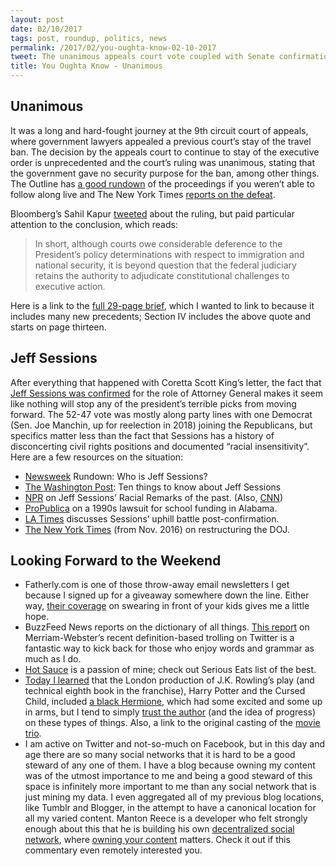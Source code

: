 ```yaml
---
layout: post
date: 02/10/2017
tags: post, roundup, politics, news
permalink: /2017/02/you-oughta-know-02-10-2017
tweet: The unanimous appeals court vote coupled with Senate confirmation hearings. Plus, links to try to lighten the mood.
title: You Oughta Know - Unanimous
---
```


## Unanimous
It was a long and hard-fought journey at the 9th circuit court of appeals, where government lawyers appealed a previous court’s stay of the travel ban. The decision by the appeals court to continue to stay of the executive order is unprecedented and the court’s ruling was unanimous, stating that the government gave no security purpose for the ban, among other things. The Outline has [a good rundown][1] of the proceedings if you weren’t able to follow along live and The New York Times [reports on the defeat][2].

Bloomberg’s Sahil Kapur [tweeted][3] about the ruling, but paid particular attention to the conclusion, which reads:
> In short, although courts owe considerable deference to the President’s policy determinations with respect to immigration and national security, it is beyond question that the federal judiciary retains the authority to adjudicate constitutional challenges to executive action. 

Here is a link to the [full 29-page brief][4], which I wanted to link to because it includes many new precedents; Section IV includes the above quote and starts on page thirteen.

## Jeff Sessions
After everything that happened with Coretta Scott King’s letter, the fact that [Jeff Sessions was confirmed][5] for the role of Attorney General makes it seem like nothing will stop any of the president’s terrible picks from moving forward. The 52-47 vote was mostly along party lines with one Democrat (Sen. Joe Manchin, up for reelection in 2018) joining the Republicans, but specifics matter less than the fact that Sessions has a history of disconcerting civil rights positions and documented “racial insensitivity”. Here are a few resources on the situation:
+ [Newsweek][6] Rundown: Who is Jeff Sessions?
+ [The Washington Post][7]: Ten things to know about Jeff Sessions
+ [NPR][8] on Jeff Sessions’ Racial Remarks of the past. (Also, [CNN][9])
+ [ProPublica][10] on a 1990s lawsuit for school funding in Alabama. 
+ [LA Times][11] discusses Sessions’ uphill battle post-confirmation.
+ [The New York Times][12] (from Nov. 2016) on restructuring the DOJ.

## Looking Forward to the Weekend
+ Fatherly.com is one of those throw-away email newsletters I get because I signed up for a giveaway somewhere down the line. Either way, [their coverage][13] on swearing in front of your kids gives me a little hope.
+ BuzzFeed News reports on the dictionary of all things. [This report][14] on Merriam-Webster’s recent definition-based trolling on Twitter is a fantastic way to kick back for those who enjoy words and grammar as much as I do. 
+ [Hot Sauce][15] is a passion of mine; check out Serious Eats list of the best.
+ [Today I learned][16] that the London production of J.K. Rowling’s play (and technical eighth book in the franchise), Harry Potter and the Cursed Child, included [a black Hermione][17], which had some excited and some up in arms, but I tend to simply [trust the author][18] (and the idea of progress) on these types of things. Also, a link to the original casting of the [movie trio][19].
+ I am active on Twitter and not-so-much on Facebook, but in this day and age there are so many social networks that it is hard to be a good steward of any one of them. I have a blog because owning my content was of the utmost importance to me and being a good steward of this space is infinitely more important to me than any social network that is just mining my data. I even aggregated all of my previous blog locations, like Tumblr and Blogger, in the attempt to have a canonical location for all my varied content. Manton Reece is a developer who felt strongly enough about this that he is building his own [decentralized social network][20], where [owning your content][21] matters. Check it out if this commentary even remotely interested you.

[1]:	https://theoutline.com/post/1045/listen-to-judges-grill-a-justice-department-attorney-over-trump-s-travel-ban "The Outline"
[2]:	https://www.nytimes.com/2017/02/09/us/politics/appeals-court-trump-travel-ban.html?smid=tw-nytimes&smtyp=cur&_r=0 "The New York Times"
[3]:	https://twitter.com/sahilkapur/status/829833805540237312
[4]:	https://cdn.ca9.uscourts.gov/datastore/opinions/2017/02/09/17-35105.pdf "US Courts (.gov)"
[5]:	http://www.cnn.com/2017/02/08/politics/jeff-sessions-vote-senate-slog/index.html "CNN"
[6]:	http://www.newsweek.com/who-new-attorney-general-jeff-sessions-523460
[7]:	https://www.washingtonpost.com/news/the-fix/wp/2016/11/18/10-things-to-know-about-sen-jeff-sessions-donald-trumps-pick-for-attorney-general/?utm_term=.f7644aefb5c4
[8]:	http://www.npr.org/2016/11/18/502636034/racially-charged-remarks-derailed-trumps-attorney-general-nominee-30-years-ago
[9]:	http://www.cnn.com/2016/11/17/politics/jeff-sessions-racism-allegations/index.html
[10]:	https://www.propublica.org/article/how-jeff-sessions-helped-kill-equitable-school-funding-in-alabama
[11]:	http://www.latimes.com/politics/la-na-sessions-justice-department-20170206-story.html
[12]:	https://www.nytimes.com/2016/11/19/us/politics/jeff-sessions-donald-trump-attorney-general.html
[13]:	https://www.fatherly.com/parenting-and-relationships/expert-advice-cursing-kids-parents/
[14]:	https://www.buzzfeed.com/davidmack/defining-merriam-webster?utm_term=.bfXkbrW6D#.iwPvEBzKp
[15]:	http://www.seriouseats.com/2017/02/kenjis-favorite-hot-sauces-chili-pepper.html "Serious Eats"
[16]:	https://twitter.com/HCMarks/status/828643219562979329 "H.C. Marks, @hcmarks - Twitter"
[17]:	http://www.vanityfair.com/culture/2015/12/harry-potter-cursed-child-black-hermione "Vanity Fair"
[18]:	https://twitter.com/jk_rowling/status/678888094339366914 "J.K. Rowling on Twitter"
[19]:	https://www.bustle.com/articles/195950-harry-potter-and-the-sorcerers-stone-casting-director-reveals-how-she-found-the-golden-trio "Bustle"
[20]:	http://micro.blog/about
[21]:	http://www.manton.org/2017/02/owning-your-content-matters-right-now.html
